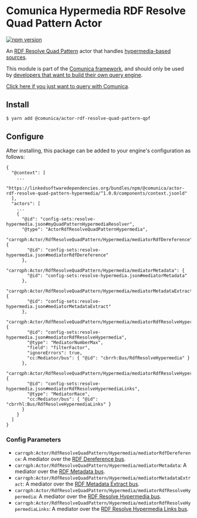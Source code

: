 # Comunica Hypermedia RDF Resolve Quad Pattern Actor

[![npm version](https://badge.fury.io/js/%40comunica%2Factor-rdf-resolve-quad-pattern-hypermedia.svg)](https://www.npmjs.com/package/@comunica/actor-rdf-resolve-quad-pattern-hypermedia)

An [RDF Resolve Quad Pattern](https://github.com/comunica/comunica/tree/master/packages/bus-rdf-resolve-quad-pattern) actor that handles [hypermedia-based sources](https://comunica.dev/docs/modify/advanced/hypermedia/).

This module is part of the [Comunica framework](https://github.com/comunica/comunica),
and should only be used by [developers that want to build their own query engine](https://comunica.dev/docs/modify/).

[Click here if you just want to query with Comunica](https://comunica.dev/docs/query/).

## Install

```bash
$ yarn add @comunica/actor-rdf-resolve-quad-pattern-qpf
```
## Configure

After installing, this package can be added to your engine's configuration as follows:
```text
{
  "@context": [
    ...
    "https://linkedsoftwaredependencies.org/bundles/npm/@comunica/actor-rdf-resolve-quad-pattern-hypermedia/^1.0.0/components/context.jsonld"  
  ],
  "actors": [
    ...
    {
      "@id": "config-sets:resolve-hypermedia.json#myQuadPatternHypermediaResolver",
      "@type": "ActorRdfResolveQuadPatternHypermedia",
      "carrqph:Actor/RdfResolveQuadPattern/Hypermedia/mediatorRdfDereference": {
        "@id": "config-sets:resolve-hypermedia.json#mediatorRdfDereference"
      },
      "carrqph:Actor/RdfResolveQuadPattern/Hypermedia/mediatorMetadata": {
        "@id": "config-sets:resolve-hypermedia.json#mediatorMetadata"
      },
      "carrqph:Actor/RdfResolveQuadPattern/Hypermedia/mediatorMetadataExtract": {
        "@id": "config-sets:resolve-hypermedia.json#mediatorMetadataExtract"
      },
      "carrqph:Actor/RdfResolveQuadPattern/Hypermedia/mediatorRdfResolveHypermedia": {
        "@id": "config-sets:resolve-hypermedia.json#mediatorRdfResolveHypermedia",
        "@type": "MediatorNumberMax",
        "field": "filterFactor",
        "ignoreErrors": true,
        "cc:Mediator/bus": { "@id": "cbrrh:Bus/RdfResolveHypermedia" }
      },
      "carrqph:Actor/RdfResolveQuadPattern/Hypermedia/mediatorRdfResolveHypermediaLinks": {
        "@id": "config-sets:resolve-hypermedia.json#mediatorRdfResolveHypermediaLinks",
        "@type": "MediatorRace",
        "cc:Mediator/bus": { "@id": "cbrrhl:Bus/RdfResolveHypermediaLinks" }
      }
    }
  ]
}
```

### Config Parameters

* `carrqph:Actor/RdfResolveQuadPattern/Hypermedia/mediatorRdfDereference`: A mediator over the [RDF Dereference bus](https://github.com/comunica/comunica/tree/master/packages/bus-rdf-dereference).
* `carrqph:Actor/RdfResolveQuadPattern/Hypermedia/mediatorMetadata`: A mediator over the [RDF Metadata bus](https://github.com/comunica/comunica/tree/master/packages/bus-rdf-metadata).
* `carrqph:Actor/RdfResolveQuadPattern/Hypermedia/mediatorMetadataExtract`: A mediator over the [RDF Metadata Extract bus](https://github.com/comunica/comunica/tree/master/packages/bus-rdf-metadata-extract).
* `carrqph:Actor/RdfResolveQuadPattern/Hypermedia/mediatorRdfResolveHypermedia`: A mediator over the [RDF Resolve Hypermedia bus](https://github.com/comunica/comunica/tree/master/packages/bus-rdf-resolve-hypermedia).
* `carrqph:Actor/RdfResolveQuadPattern/Hypermedia/mediatorRdfResolveHypermediaLinks`: A mediator over the [RDF Resolve Hypermedia Links bus](https://github.com/comunica/comunica/tree/master/packages/bus-rdf-resolve-hypermedia-links).
